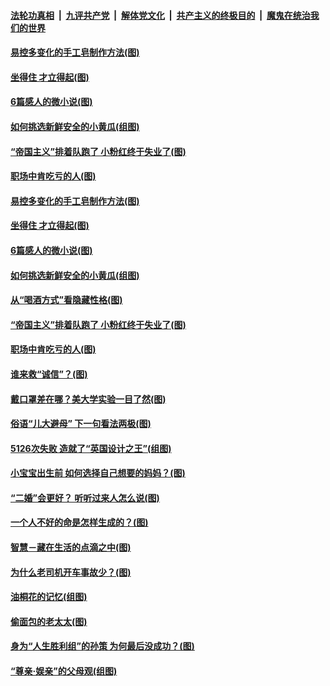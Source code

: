 ####  [法轮功真相](../../../../basic/blob/master/README.md?t=05151031) &nbsp;|&nbsp; [九评共产党](../../../../9ping.md/blob/master/README.md?t=05151031) &nbsp;|&nbsp; [解体党文化](../../../../jtdwh.md/blob/master/README.md?t=05151031)  &nbsp;|&nbsp; [共产主义的终极目的](../../../../gczydzjmd.md/blob/master/README.md?t=05151031) &nbsp;|&nbsp; [魔鬼在统治我们的世界](../../../../mgztzwmdsj.md/blob/master/README.md?t=05151031) 

#### [易控多变化的手工皂制作方法(图)](../pages/p8/933238.md?t=05151031) 

#### [坐得住 才立得起(图)](../pages/p8/932276.md?t=05151031) 

#### [6篇感人的微小说(图)](../pages/p8/933167.md?t=05151031) 

#### [如何挑选新鲜安全的小黄瓜(组图)](../pages/p8/933057.md?t=05151031) 

#### [“帝国主义”排着队跑了 小粉红终于失业了(图)](../pages/p8/933087.md?t=05151031) 

#### [职场中肯吃亏的人(图)](../pages/p8/932447.md?t=05151031) 

#### [易控多变化的手工皂制作方法(图)](../pages/p8/933238.md?t=05151031) 

#### [坐得住 才立得起(图)](../pages/p8/932276.md?t=05151031) 

#### [6篇感人的微小说(图)](../pages/p8/933167.md?t=05151031) 

#### [如何挑选新鲜安全的小黄瓜(组图)](../pages/p8/933057.md?t=05151031) 

#### [从“喝酒方式”看隐藏性格(图)](../pages/p8/930799.md?t=05151031) 

#### [“帝国主义”排着队跑了 小粉红终于失业了(图)](../pages/p8/933087.md?t=05151031) 

#### [职场中肯吃亏的人(图)](../pages/p8/932447.md?t=05151031) 

#### [谁来救“诚信”？(图)](../pages/p8/932789.md?t=05151031) 

#### [戴口罩差在哪？美大学实验一目了然(图)](../pages/p8/933029.md?t=05151031) 

#### [俗语“儿大避母” 下一句看法两极(图)](../pages/p8/933008.md?t=05151031) 

#### [5126次失败 造就了“英国设计之王”(组图)](../pages/p8/932258.md?t=05151031) 

#### [小宝宝出生前 如何选择自己想要的妈妈？(图)](../pages/p8/932944.md?t=05151031) 

#### [“二婚”会更好？ 听听过来人怎么说(图)](../pages/p8/932454.md?t=05151031) 

#### [一个人不好的命是怎样生成的？(图)](../pages/p8/932461.md?t=05151031) 

#### [智慧－藏在生活的点滴之中(图)](../pages/p8/932476.md?t=05151031) 

#### [为什么老司机开车事故少？(图)](../pages/p8/932883.md?t=05151031) 

#### [油桐花的记忆(组图)](../pages/p8/932636.md?t=05151031) 

#### [偷面包的老太太(图)](../pages/p8/925270.md?t=05151031) 

#### [身为“人生胜利组”的孙策 为何最后没成功？(图)](../pages/p8/932674.md?t=05151031) 

#### [“尊亲‧娱亲”的父母观(组图)](../pages/p8/932673.md?t=05151031) 

